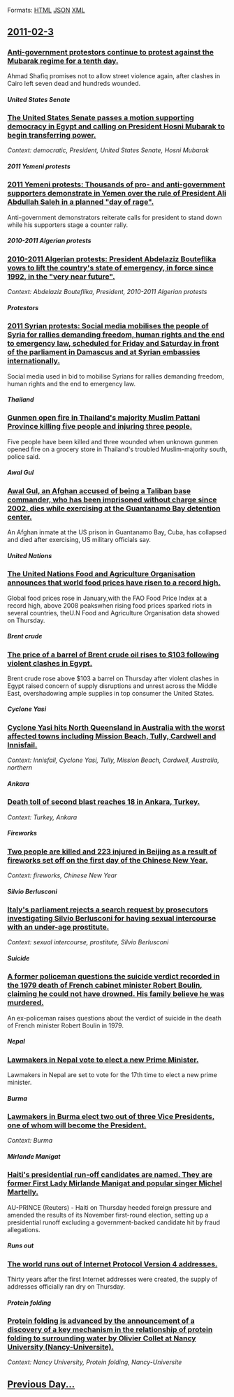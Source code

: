 
Formats: [HTML](2011/02/3/index.html)  [JSON](2011/02/3/index.json)  [XML](2011/02/3/index.xml)  

## [2011-02-3](/news/2011/02/3/index.md)

##### 
### [Anti-government protestors continue to protest against the Mubarak regime for a tenth day. ](/news/2011/02/3/anti-government-protestors-continue-to-protest-against-the-mubarak-regime-for-a-tenth-day.md)
Ahmad Shafiq promises not to allow street violence again, after clashes in Cairo left seven dead and hundreds wounded.

##### United States Senate
### [The United States Senate passes a motion supporting democracy in Egypt and calling on President Hosni Mubarak to begin transferring power. ](/news/2011/02/3/the-united-states-senate-passes-a-motion-supporting-democracy-in-egypt-and-calling-on-president-hosni-mubarak-to-begin-transferring-power.md)
_Context: democratic, President, United States Senate, Hosni Mubarak_

##### 2011 Yemeni protests
### [2011 Yemeni protests: Thousands of pro- and anti-government supporters demonstrate in Yemen over the rule of President Ali Abdullah Saleh in a planned "day of rage". ](/news/2011/02/3/2011-yemeni-protests-thousands-of-pro-and-anti-government-supporters-demonstrate-in-yemen-over-the-rule-of-president-ali-abdullah-saleh-in.md)
Anti-government demonstrators reiterate calls for president to stand down while his supporters stage a counter rally.

##### 2010-2011 Algerian protests
### [2010-2011 Algerian protests: President Abdelaziz Bouteflika vows to lift the country's state of emergency, in force since 1992, in the "very near future". ](/news/2011/02/3/2010a2011-algerian-protests-president-abdelaziz-bouteflika-vows-to-lift-the-country-s-state-of-emergency-in-force-since-1992-in-the-ve.md)
_Context: Abdelaziz Bouteflika, President, 2010-2011 Algerian protests_

##### Protestors
### [2011 Syrian protests: Social media mobilises the people of Syria for rallies demanding freedom, human rights and the end to emergency law, scheduled for Friday and Saturday in front of the parliament in Damascus and at Syrian embassies internationally. ](/news/2011/02/3/2011-syrian-protests-social-media-mobilises-the-people-of-syria-for-rallies-demanding-freedom-human-rights-and-the-end-to-emergency-law-s.md)
Social media used in bid to mobilise Syrians for rallies demanding freedom, human rights and the end to emergency law.

##### Thailand
### [Gunmen open fire in Thailand's majority Muslim Pattani Province killing five people and injuring three people. ](/news/2011/02/3/gunmen-open-fire-in-thailand-s-majority-muslim-pattani-province-killing-five-people-and-injuring-three-people.md)
Five people have been killed and three wounded when unknown gunmen opened fire on a grocery store in Thailand&#039;s troubled Muslim-majority south, police said.

##### Awal Gul
### [Awal Gul, an Afghan accused of being a Taliban base commander, who has been imprisoned without charge since 2002, dies while exercising at the Guantanamo Bay detention center. ](/news/2011/02/3/awal-gul-an-afghan-accused-of-being-a-taliban-base-commander-who-has-been-imprisoned-without-charge-since-2002-dies-while-exercising-at-t.md)
An Afghan inmate at the US prison in Guantanamo Bay, Cuba, has collapsed and died after exercising, US military officials say.

##### United Nations
### [The United Nations Food and Agriculture Organisation announces that world food prices have risen to a record high. ](/news/2011/02/3/the-united-nations-food-and-agriculture-organisation-announces-that-world-food-prices-have-risen-to-a-record-high.md)
Global food prices rose in January,with the FAO Food Price Index at a record high, above 2008 peakswhen rising food prices sparked riots in several countries, theU.N Food and Agriculture Organisation data showed on Thursday.

##### Brent crude
### [The price of a barrel of Brent crude oil rises to $103 following violent clashes in Egypt. ](/news/2011/02/3/the-price-of-a-barrel-of-brent-crude-oil-rises-to-103-following-violent-clashes-in-egypt.md)
Brent crude rose above $103 a barrel on Thursday after violent clashes in Egypt raised concern of supply disruptions and unrest across the Middle East, overshadowing ample supplies in top consumer the United States.

##### Cyclone Yasi
### [Cyclone Yasi hits North Queensland in Australia with the worst affected towns including Mission Beach, Tully, Cardwell and Innisfail. ](/news/2011/02/3/cyclone-yasi-hits-north-queensland-in-australia-with-the-worst-affected-towns-including-mission-beach-tully-cardwell-and-innisfail.md)
_Context: Innisfail, Cyclone Yasi, Tully, Mission Beach, Cardwell, Australia, northern_

##### Ankara
### [Death toll of second blast reaches 18 in Ankara, Turkey. ](/news/2011/02/3/death-toll-of-second-blast-reaches-18-in-ankara-turkey.md)
_Context: Turkey, Ankara_

##### Fireworks
### [Two people are killed and 223 injured in Beijing as a result of fireworks set off on the first day of the Chinese New Year. ](/news/2011/02/3/two-people-are-killed-and-223-injured-in-beijing-as-a-result-of-fireworks-set-off-on-the-first-day-of-the-chinese-new-year.md)
_Context: fireworks, Chinese New Year_

##### Silvio Berlusconi
### [Italy's parliament rejects a search request by prosecutors investigating Silvio Berlusconi for having sexual intercourse with an under-age prostitute. ](/news/2011/02/3/italy-s-parliament-rejects-a-search-request-by-prosecutors-investigating-silvio-berlusconi-for-having-sexual-intercourse-with-an-under-age-p.md)
_Context: sexual intercourse, prostitute, Silvio Berlusconi_

##### Suicide
### [A former policeman questions the suicide verdict recorded in the 1979 death of French cabinet minister Robert Boulin, claiming he could not have drowned. His family believe he was murdered. ](/news/2011/02/3/a-former-policeman-questions-the-suicide-verdict-recorded-in-the-1979-death-of-french-cabinet-minister-robert-boulin-claiming-he-could-not.md)
An ex-policeman raises questions about the verdict of suicide in the death of French minister Robert Boulin in 1979.

##### Nepal
### [Lawmakers in Nepal vote to elect a new Prime Minister. ](/news/2011/02/3/lawmakers-in-nepal-vote-to-elect-a-new-prime-minister.md)
Lawmakers in Nepal are set to vote for the 17th time to elect a new prime minister.

##### Burma
### [Lawmakers in Burma elect two out of three Vice Presidents, one of whom will become the President. ](/news/2011/02/3/lawmakers-in-burma-elect-two-out-of-three-vice-presidents-one-of-whom-will-become-the-president.md)
_Context: Burma_

##### Mirlande Manigat
### [Haiti's presidential run-off candidates are named. They are former First Lady Mirlande Manigat and popular singer Michel Martelly. ](/news/2011/02/3/haiti-s-presidential-run-off-candidates-are-named-they-are-former-first-lady-mirlande-manigat-and-popular-singer-michel-martelly.md)
AU-PRINCE (Reuters) - Haiti on Thursday heeded foreign pressure and amended the results of its November first-round election, setting up a presidential runoff excluding a government-backed candidate hit by fraud allegations.

##### Runs out
### [The world runs out of Internet Protocol Version 4 addresses. ](/news/2011/02/3/the-world-runs-out-of-internet-protocol-version-4-addresses.md)
Thirty years after the first Internet addresses were created, the supply of addresses officially ran dry on Thursday.

##### Protein folding
### [Protein folding is advanced by the announcement of a discovery of a key mechanism in the relationship of protein folding to surrounding water by Olivier Collet at Nancy University (Nancy-Universite). ](/news/2011/02/3/protein-folding-is-advanced-by-the-announcement-of-a-discovery-of-a-key-mechanism-in-the-relationship-of-protein-folding-to-surrounding-wate.md)
_Context: Nancy University, Protein folding, Nancy-Universite_

## [Previous Day...](/news/2011/02/2/index.md)

